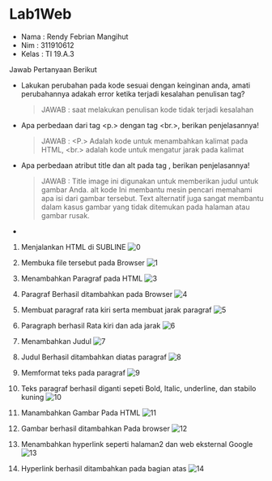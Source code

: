 # Lab1Web
 - Nama : Rendy Febrian Mangihut
 - Nim : 311910612
 - Kelas : TI 19.A.3

Jawab Pertanyaan Berikut
-  Lakukan perubahan pada kode sesuai dengan keinginan anda, amati perubahannya adakah
   error ketika terjadi kesalahan penulisan tag?
   >JAWAB : saat melakukan penulisan kode tidak terjadi kesalahan
-  Apa perbedaan dari tag <p.> dengan tag <br.>, berikan penjelasannya!
   >JAWAB : <P.> Adalah kode untuk menambahkan kalimat pada HTML, <br.> adalah kode untuk mengatur jarak pada kalimat
-  Apa perbedaan atribut title dan alt pada tag <img>, berikan penjelasannya!
   >JAWAB : Title image ini digunakan untuk memberikan judul untuk gambar Anda. alt kode Ini membantu mesin pencari memahami apa isi dari gambar tersebut. Text alternatif juga     sangat membantu dalam kasus gambar yang tidak ditemukan pada halaman atau gambar rusak.
-  
1. Menjalankan HTML di SUBLINE
![0](https://user-images.githubusercontent.com/59887134/112636752-15e8ed00-8e70-11eb-9c8e-45f830b21aed.png)

2. Membuka file tersebut pada Browser
![1](https://user-images.githubusercontent.com/59887134/112637112-63655a00-8e70-11eb-98cc-d32b7246de95.png)

3. Menambahkan Paragraf pada HTML
![3](https://user-images.githubusercontent.com/59887134/112637476-c820b480-8e70-11eb-9041-98d4286ce7fb.png)

4. Paragraf Berhasil ditambahkan pada Browser
![4](https://user-images.githubusercontent.com/59887134/112638135-7d536c80-8e71-11eb-8478-bc50698f34f0.png)

5. Membuat paragraf rata kiri serta membuat jarak paragraf
![5](https://user-images.githubusercontent.com/59887134/112638552-f357d380-8e71-11eb-9ca1-a28993943870.png)

6. Paragraph berhasil Rata kiri dan ada jarak
![6](https://user-images.githubusercontent.com/59887134/112638657-0ff40b80-8e72-11eb-9bca-a4369b86f68c.png)

7. Menambahkan Judul
![7](https://user-images.githubusercontent.com/59887134/112638947-5b0e1e80-8e72-11eb-9dcb-854a9fbb07a1.png)

8. Judul Berhasil ditambahkan diatas paragraf
![8](https://user-images.githubusercontent.com/59887134/112639210-97da1580-8e72-11eb-8834-7f52e870091c.png)

9. Memformat teks pada paragraf
![9](https://user-images.githubusercontent.com/59887134/112639451-dbcd1a80-8e72-11eb-84b8-574e56a11e9f.png)

10. Teks paragraf berhasil diganti sepeti Bold, Italic, underline, dan stabilo kuning
![10](https://user-images.githubusercontent.com/59887134/112639608-07500500-8e73-11eb-9c8d-f5714666592b.png)

11. Manambahkan Gambar Pada HTML
![11](https://user-images.githubusercontent.com/59887134/112639755-349cb300-8e73-11eb-8913-b251a21dcf8f.png)

12. Gambar berhasil ditambahkan Pada browser
![12](https://user-images.githubusercontent.com/59887134/112639854-51d18180-8e73-11eb-9983-b7de7df6977b.png)

13. Menambahkan hyperlink seperti halaman2 dan web eksternal Google
![13](https://user-images.githubusercontent.com/59887134/112640093-96f5b380-8e73-11eb-94fc-164923ce5f84.png)

14. Hyperlink berhasil ditambahkan pada bagian atas
![14](https://user-images.githubusercontent.com/59887134/112640283-c4426180-8e73-11eb-9588-c38dd595633d.png)

